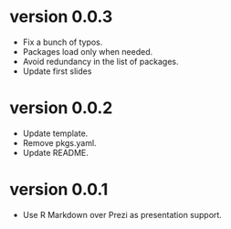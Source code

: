 # version 0.0.3

* Fix a bunch of typos.
* Packages load only when needed.
* Avoid redundancy in the list of packages.
* Update first slides

# version 0.0.2

* Update template.
* Remove pkgs.yaml.
* Update README.

# version 0.0.1

* Use R Markdown over Prezi as presentation support.